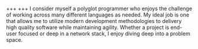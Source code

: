 +++
+++
I consider myself a polyglot programmer who enjoys the
challenge of working across many different languages as needed. My ideal job is one that allows me to
utilize modern development methodologies to delivery high quality software while maintaining agility.
Whether a project is end-user focused or deep in a network stack, I enjoy diving deep into a problem
space.